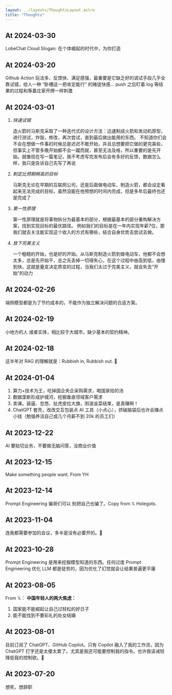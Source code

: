 ```yaml
---
layout: ../layouts/ThoughtsLayout.astro
title: "Thoughts"
---
```

## At 2024-03-30
LobeChat Cloud Slogan: 在个体崛起的时代中，为你打造

## At 2024-03-20
Github Action 玩法多、反馈快、满足感强，最重要是它缺乏好的调试手段几乎全靠试错，给人一种 “卧槽这一把肯定能行” 的赌徒快感... push 之后盯着 log 等结果的过程和等着庄家开牌一样刺激

## At 2024-03-01
1. *快速试错*

    造火箭时马斯克采取了一种迭代式的设计方法：迅速制成火箭和发动机原型，进行测试，炸毁，修改，再次尝试，直到最后做出能用的东西。
    不知道你们会不会在想做一件事的时候总是迟迟不敢开始，并且总想要把它做的更完美些，但事实上不管多晚开始都不会一蹴而就，甚至无法及格，所以重要的是先开始。就像现在写一篇笔记，我不考虑写完发布后会有多好的反馈，数据怎么样，我只是告诉自己先写了再说

2. *制定比预期稍高的目标*

    马斯克无论在早期的互联网公司，还是后面做电动车、制造火箭，都会设定看起来无法完成的目标，虽然没能在他预想的时间内完成，但是多年后最终也还是完成了

3. *第一性原理*

    第一性原理就是将事物拆分为最基本的部分，根据最基本的部分重构解决方案，找到实现目标的最优路径。
    例如我们的目标是在一年内实现年薪7位，那我们就去关注能实现这个收入的方式有哪些，结合自身优势去尝试去做。

4. *放下完美主义*

    一个粗糙的开始，也是好的开始。从马斯克制造火箭到做电动车，他都不会想太多，总是先开始干，总之先丢掉一切得失心，在这个过程中由高到低，由慢到快，这就是量变决定质变的过程，当我们太过于完美主义，就会失去“开始”的动力

## At 2024-02-26
端侧模型都是为了节约成本的，不能作为独立解决问题的合适方案。

## At 2024-02-19
小地方的人 或者实体，相比较于大城市，缺少基本的契约精神。

## At 2024-02-18
这半年对 RAG 的理解就是：Rubbish in, Rubbish out. 🤣

## At 2024-01-04
1. 算力+技术为王，吃掉国企央企采购需求，喝国家给的汤
2. 数据垄断形成护城河，挖掘垂直领域客户需求
3. 卖课。装逼、忽悠、扯虎皮拉大旗，🈹波韭菜结束，是真赚啊！
4. ChatGPT 套壳，改改交互包装点 AI 工具（小点心），挤破脑袋后也许会赚点小钱（勉强养活自己或几个月薪不到 20k 的员工们）

## At 2023-12-22
AI 要贴切业务，不要做无脑问答，没商业价值

## At 2023-12-15
Make something people want. From YH

## At 2023-12-14
Prompt Engineering 骗哥们可以 别把自己也骗了。Copy from 𝕏 Holegots.

## At 2023-11-04
连我都需要参加的会议，多半是没有必要开的。🫠

## At 2023-10-28
Prompt Engineering 是用来挖掘模型知道的东西。任何过度 Prompt Engineering 优化 LLM 都是徒劳的，因为优化了幻觉就会让结果普遍更平庸

## At 2023-08-05
From 𝕏：
**中国年轻人的两大焦虑：**
1. 国家能不能崛起让自己过轻松的好日子
2. 能不能找到不要彩礼的处女结婚

## At 2023-08-01
目前订阅了 ChatGPT、GitHub Copilot。只有 Copilot 融入了我的工作流，因为 ChatGPT 打字还是太傻太累了。尤其是我还可能要控制我的指令。也许我该减轻降低我的控制欲。🙉

## At 2023-07-20
想死，想辞职
